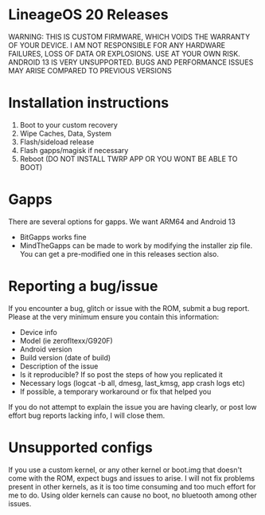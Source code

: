 # LineageOS 20 Releases
WARNING: THIS IS CUSTOM FIRMWARE, WHICH VOIDS THE WARRANTY OF YOUR DEVICE. I AM NOT RESPONSIBLE FOR ANY HARDWARE FAILURES, LOSS OF DATA OR EXPLOSIONS. USE AT YOUR OWN RISK.
ANDROID 13 IS VERY UNSUPPORTED. BUGS AND PERFORMANCE ISSUES MAY ARISE COMPARED TO PREVIOUS VERSIONS

# Installation instructions
1) Boot to your custom recovery
2) Wipe Caches, Data, System
3) Flash/sideload release
4) Flash gapps/magisk if necessary
5) Reboot (DO NOT INSTALL TWRP APP OR YOU WONT BE ABLE TO BOOT)

# Gapps
There are several options for gapps. We want ARM64 and Android 13

- BitGapps works fine
- MindTheGapps can be made to work by modifying the installer zip file. You can get a pre-modified one in this releases section also.

# Reporting a bug/issue
If you encounter a bug, glitch or issue with the ROM, submit a bug report. Please at the very minimum ensure you contain this information:
- Device info
-   Model (ie zerofltexx/G920F)
-   Android version
-   Build version (date of build)
- Description of the issue
- Is it reproducible? If so post the steps of how you replicated it
- Necessary logs (logcat -b all, dmesg, last_kmsg, app crash logs etc)
- If possible, a temporary workaround or fix that helped you

If you do not attempt to explain the issue you are having clearly, or post low effort bug reports lacking info, I will close them.  

# Unsupported configs
If you use a custom kernel, or any other kernel or boot.img that doesn't come with the ROM, expect bugs and issues to arise. I will not fix problems present in other kernels, as it is too time consuming and too much effort for me to do. Using older kernels can cause no boot, no bluetooth among other issues.
